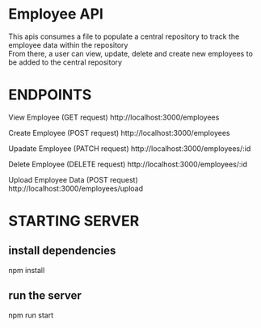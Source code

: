 # Employee API
This apis consumes a file to populate a central repository to track the employee data within the repository <br/>
From there, a user can view, update, delete and create new employees to be added to the central repository

# ENDPOINTS
View Employee (GET request)
http://localhost:3000/employees

Create Employee (POST request)
http://localhost:3000/employees

Upadate Employee (PATCH request)
http://localhost:3000/employees/:id 

Delete Employee (DELETE request)
http://localhost:3000/employees/:id

Upload Employee Data (POST request)
http://localhost:3000/employees/upload

# STARTING SERVER
## install dependencies
npm install 
## run the server 
npm run start
